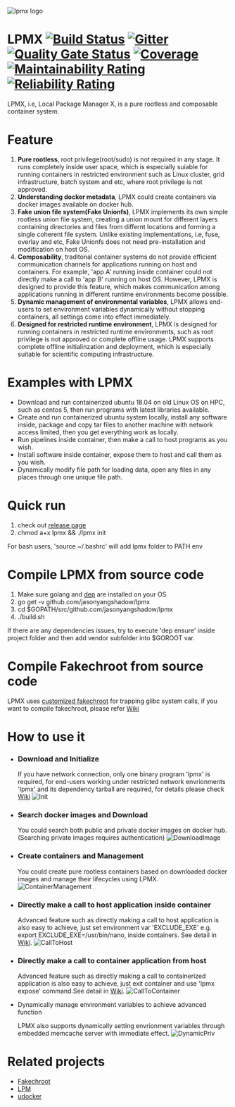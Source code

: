 ![lpmx logo](./lpmx_small.PNG)

# LPMX [![Build Status](https://travis-ci.com/JasonYangShadow/lpmx.svg?branch=master)](https://travis-ci.com/JasonYangShadow/lpmx) [![Gitter](https://badges.gitter.im/lpmx_container/community.svg)](https://gitter.im/lpmx_container/community?utm_source=badge&utm_medium=badge&utm_campaign=pr-badge) [![Quality Gate Status](https://sonarcloud.io/api/project_badges/measure?project=JasonYangShadow_lpmx&metric=alert_status)](https://sonarcloud.io/dashboard?id=JasonYangShadow_lpmx) [![Coverage](https://sonarcloud.io/api/project_badges/measure?project=JasonYangShadow_lpmx&metric=coverage)](https://sonarcloud.io/dashboard?id=JasonYangShadow_lpmx) [![Maintainability Rating](https://sonarcloud.io/api/project_badges/measure?project=JasonYangShadow_lpmx&metric=sqale_rating)](https://sonarcloud.io/dashboard?id=JasonYangShadow_lpmx) [![Reliability Rating](https://sonarcloud.io/api/project_badges/measure?project=JasonYangShadow_lpmx&metric=reliability_rating)](https://sonarcloud.io/dashboard?id=JasonYangShadow_lpmx) 
LPMX, i.e, Local Package Manager X, is a pure rootless and composable container system.

# Feature
1. **Pure rootless**, root privilege(root/sudo) is not required in any stage. It runs completely inside user space, which is especially suiable for running containers in restricted environment such as Linux cluster, grid infrastructure, batch system and etc, where root privilege is not approved.
2. **Understanding docker metadata**, LPMX could create containers via docker images available on docker hub.
3. **Fake union file system(Fake Unionfs)**, LPMX implements its own simple rootless union file system, creating a union mount for different layers containing directories and files from differnt locations and forming a single coherent file system. Unlike existing implementations, i.e, fuse, overlay and etc, Fake Unionfs does not need pre-installation and modification on host OS.
4. **Composability**, traditonal container systems do not provide efficient communication channels for applications running on host and containers. For example, 'app A' running inside container could not directly make a call to 'app B' running on host OS. However, LPMX is designed to provide this feature, which makes communication among applications running in different runtime environments become possible.
5. **Dynamic management of environmental variables**, LPMX allows end-users to set environment variables dynamically without stopping containers, all settings come into effect immediately.
6. **Designed for restricted runtime environment**, LPMX is designed for running containers in restricted runtime environments, such as root privilege is not approved or complete offline usage. LPMX supports complete offline initialinzation and deployment, which is especially suitable for scientific computing infrastructure.
  
# Examples with LPMX
- Download and run containerized ubuntu 18.04 on old Linux OS on HPC, such as centos 5, then run programs with latest libraries available.
- Create and run containerized ubuntu system locally, install any software inside, package and copy tar files to another machine with network access limited, then you get everything work as locally.
- Run pipelines inside container, then make a call to host programs as you wish.
- Install software inside container, expose them to host and call them as you wish.
- Dynamically modify file path for loading data, open any files in any places through one unique file path.

# Quick run
1. check out [release page](https://github.com/JasonYangShadow/lpmx/releases)
2. chmod a+x lpmx && ./lpmx init

For bash users, 'source ~/.bashrc' will add lpmx folder to PATH env

# Compile LPMX from source code 
1. Make sure golang and [dep](https://github.com/golang/dep) are installed on your OS
2. go get -v github.com/jasonyangshadow/lpmx
3. cd $GOPATH/src/github.com/jasonyangshadow/lpmx
4. ./build.sh

If there are any dependencies issues, try to execute 'dep ensure' inside project folder and then add vendor subfolder into $GOROOT var.

# Compile Fakechroot from source code
LPMX uses [customized fakechroot](https://github.com/jasonyangshadow/fakechroot) for trapping glibc system calls, if you want to compile fakechroot, please refer [Wiki](https://github.com/JasonYangShadow/lpmx/wiki)


# How to use it
- ### Download and Initialize

    If you have network connection, only one binary program 'lpmx' is required, for end-users working under restricted network envrionments 'lpmx' and its dependency tarball are required, for details please check [Wiki](https://github.com/JasonYangShadow/lpmx/wiki)
![Init](figures/Init.gif)
- ### Search docker images and Download

    You could search both public and private docker images on docker hub.(Searching private images requires authentication)
![DownloadImage](figures/DownloadImage.gif)

- ### Create containers and Management

    You could create pure rootless containers based on downloaded docker images and manage their lifecycles using LPMX.
![ContainerManagement](figures/ContainerManagement.gif)  

- ### Directly make a call to host application inside container

    Advanced feature such as directly making a call to host application is also easy to achieve, just set environment var 'EXCLUDE_EXE' e.g. export EXCLUDE_EXE=/usr/bin/nano, inside containers. See detail in [Wiki](https://github.com/JasonYangShadow/lpmx/wiki).
![CallToHost](figures/CallToHost.gif)

- ### Directly make a call to container application from host

    Advanced feature such as directly making a call to containerized application is also easy to achieve, just exit container and use 'lpmx expose' command.See detail in [Wiki](https://github.com/JasonYangShadow/lpmx/wiki).
![CallToContainer](figures/CallToContainer.gif)

- Dynamically manage environment variables to achieve advanced function

    LPMX also supports dynamically setting envrionment variables through embedded memcache server with immediate effect. 
![DynamicPriv](figures/DynamicPriv.gif)

# Related projects
- [Fakechroot](https://github.com/JasonYangShadow/fakechroot)
- [LPM](https://lpm.bio/)
- [udocker](https://github.com/indigo-dc/udocker)
